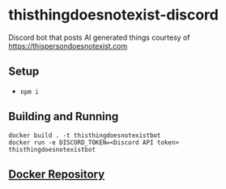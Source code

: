 # thisthingdoesnotexist-discord
Discord bot that posts AI generated things courtesy of https://thispersondoesnotexist.com

## Setup
- `npm i`

## Building and Running
```
docker build . -t thisthingdoesnotexistbot
docker run -e DISCORD_TOKEN=<Discord API token> thisthingdoesnotexistbot
```

## [Docker Repository](https://hub.docker.com/r/jonnypugh/thisthingdoesnotexistbot)
